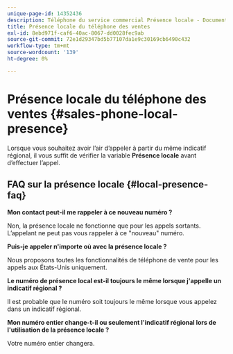 ```yaml
---
unique-page-id: 14352436
description: Téléphone du service commercial Présence locale - Documents Marketo - Documentation du produit
title: Présence locale du téléphone des ventes
exl-id: 8ebd971f-caf6-40ac-8067-dd0028fec9ab
source-git-commit: 72e1d29347bd5b77107da1e9c30169cb6490c432
workflow-type: tm+mt
source-wordcount: '139'
ht-degree: 0%

---
```


# Présence locale du téléphone des ventes {#sales-phone-local-presence}

Lorsque vous souhaitez avoir l’air d’appeler à partir du même indicatif régional, il vous suffit de vérifier la variable **Présence locale** avant d’effectuer l’appel.

## FAQ sur la présence locale {#local-presence-faq}

**Mon contact peut-il me rappeler à ce nouveau numéro ?**

Non, la présence locale ne fonctionne que pour les appels sortants. L’appelant ne peut pas vous rappeler à ce &quot;nouveau&quot; numéro.

**Puis-je appeler n&#39;importe où avec la présence locale ?**

Nous proposons toutes les fonctionnalités de téléphone de vente pour les appels aux États-Unis uniquement.

**Le numéro de présence local est-il toujours le même lorsque j&#39;appelle un indicatif régional ?**

Il est probable que le numéro soit toujours le même lorsque vous appelez dans un indicatif régional.

**Mon numéro entier change-t-il ou seulement l&#39;indicatif régional lors de l&#39;utilisation de la présence locale ?**

Votre numéro entier changera.
